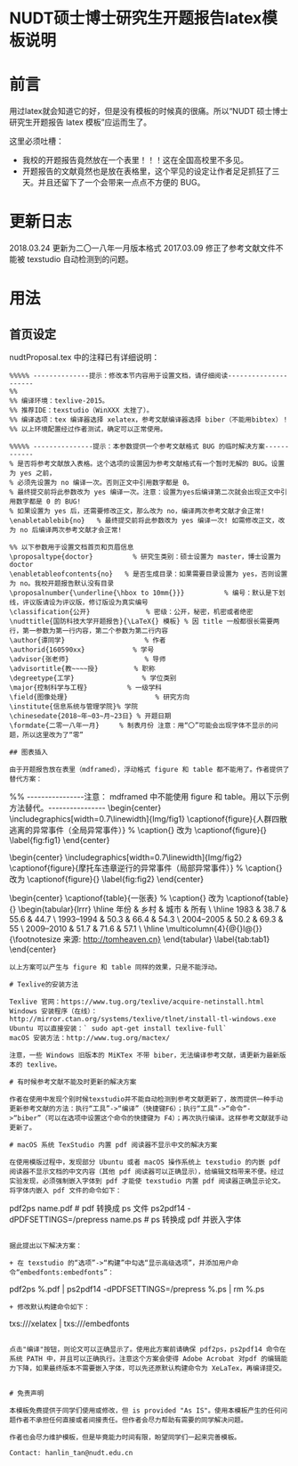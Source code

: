 # NUDT硕士博士研究生开题报告latex模板说明

# 前言

用过latex就会知道它的好，但是没有模板的时候真的很痛。所以“NUDT 硕士博士研究生开题报告 latex 模板”应运而生了。

这里必须吐槽：

+ 我校的开题报告竟然放在一个表里！！！这在全国高校里不多见。
+ 开题报告的文献竟然也是放在表格里，这个罕见的设定让作者足足抓狂了三天。并且还留下了一个会带来一点点不方便的 BUG。

# 更新日志

2018.03.24 更新为二〇一八年一月版本格式
2017.03.09 修正了参考文献文件不能被 texstudio 自动检测到的问题。

# 用法

## 首页设定

nudtProposal.tex 中的注释已有详细说明：
```
%%%%% --------------提示：修改本节内容用于设置文档，请仔细阅读---------------------
%% 
%% 编译环境：texlive-2015。
%% 推荐IDE：texstudio（WinXXX 太挫了）。
%% 编译选项：tex 编译器选择 xelatex，参考文献编译器选择 biber（不能用bibtex）！
%% 以上环境配置经过作者测试，确定可以正常使用。

%%%%% ---------------提示：本参数提供一个参考文献格式 BUG 的临时解决方案------------
% 是否将参考文献放入表格。这个选项的设置因为参考文献格式有一个暂时无解的 BUG。设置为 yes 之前，
% 必须先设置为 no 编译一次。否则正文中引用数字都是 0。
% 最终提交前将此参数改为 yes 编译一次。注意：设置为yes后编译第二次就会出现正文中引用数字都是 0 的 BUG!
% 如果设置为 yes 后，还需要修改正文，那么改为 no，编译两次参考文献才会正常!
\enabletablebib{no}   % 最终提交前将此参数改为 yes 编译一次! 如需修改正文，改为 no 后编译两次参考文献才会正常!

%% 以下参数用于设置文档首页和页眉信息
\proposaltype{doctor}          % 研究生类别：硕士设置为 master，博士设置为 doctor
\enabletableofcontents{no}   % 是否生成目录：如果需要目录设置为 yes，否则设置为 no。我校开题报告默认没有目录
\proposalnumber{\underline{\hbox to 10mm{}}}          % 编号：默认是下划线，评议版请设为评议版，修订版设为真实编号
\classification{公开}              % 密级：公开，秘密，机密或者绝密
\nudttitle{国防科技大学开题报告}{\LaTeX{} 模板} % 因 title 一般都很长需要两行，第一参数为第一行内容，第二个参数为第二行内容
\author{谭同学}                    % 作者
\authorid{160590xx}            % 学号
\advisor{张老师}                   % 导师
\advisortitle{教~~~~授}         % 职称
\degreetype{工学}                 % 学位类别
\major{控制科学与工程}          % 一级学科
\field{图像处理}                      % 研究方向
\institute{信息系统与管理学院}% 学院
\chinesedate{2018~年~03~月~23日} % 开题日期
\formdate{二零一八年一月}     % 制表月份 注意：用“〇”可能会出现字体不显示的问题，所以这里改为了“零”

## 图表插入

由于开题报告放在表里（mdframed），浮动格式 figure 和 table 都不能用了。作者提供了替代方案：
```
%% ----------------注意： mdframed 中不能使用 figure 和 table。用以下示例方法替代。----------------
\begin{center}
	\includegraphics[width=0.7\linewidth]{Img/fig1}
	\captionof{figure}{人群四散逃离的异常事件（全局异常事件）} % \caption{} 改为 \captionof{figure}{}
	\label{fig:fig1}
\end{center}

\begin{center}
	\includegraphics[width=0.7\linewidth]{Img/fig2}
	\captionof{figure}{摩托车违章逆行的异常事件（局部异常事件）} % \caption{} 改为 \captionof{figure}{}
	\label{fig:fig2}
\end{center}


\begin{center}
	\captionof{table}{一张表}   % \caption{} 改为 \captionof{table}{}
	\begin{tabular}{lrrr} \hline
		年份        & 乡村 & 城市 & 所有   \\ \hline
		1983        & 38.7  & 55.6  & 44.7  \\
		1993–1994   & 50.3  & 66.4  & 54.3  \\
		2004–2005   & 50.2  & 69.3  & 55    \\
		2009–2010   & 51.7  & 71.6  & 57.1  \\ \hline
		\multicolumn{4}{@{}l@{}}{\footnotesize 来源: http://tomheaven.cn} 
	\end{tabular}
    \label{tab:tab1}
\end{center}
```
以上方案可以产生与 figure 和 table 同样的效果，只是不能浮动。

# Texlive的安装方法

Texlive 官网：https://www.tug.org/texlive/acquire-netinstall.html
Windows 安装程序（在线）：http://mirror.ctan.org/systems/texlive/tlnet/install-tl-windows.exe
Ubuntu 可以直接安装：` sudo apt-get install texlive-full`
macOS 安装方法：http://www.tug.org/mactex/

注意，一些 Windows 旧版本的 MiKTex 不带 biber，无法编译参考文献，请更新为最新版本的 texlive。

# 有时候参考文献不能及时更新的解决方案

作者在使用中发现个别时候texstudio并不能自动检测到参考文献更新了，故而提供一种手动更新参考文献的方法：执行“工具”->“编译”（快捷键F6）；执行“工具”->“命令”->“biber”（可以在选项中设置这个命令的快捷键为 F4）；再次执行编译。这样参考文献就手动更新了。

# macOS 系统 TexStudio 内置 pdf 阅读器不显示中文的解决方案

在使用模版过程中，发现部分 Ubuntu 或者 macOS 操作系统上 texstudio 的内嵌 pdf 阅读器不显示文档的中文内容（其他 pdf 阅读器可以正确显示），给编辑文档带来不便。经过实验发现，必须强制嵌入字体到 pdf 才能使 texstudio 内置 pdf 阅读器正确显示论文。将字体内嵌入 pdf 文件的命令如下：
```
pdf2ps  name.pdf  # pdf 转换成 ps 文件
ps2pdf14 -dPDFSETTINGS=/prepress name.ps # ps 转换成 pdf 并嵌入字体
```

据此提出以下解决方案：

+ 在 texstudio 的“选项”->“构建”中勾选“显示高级选项”，并添加用户命令“embedfonts:embedfonts”：
```
pdf2ps %.pdf | ps2pdf14 -dPDFSETTINGS=/prepress %.ps | rm %.ps
```
+ 修改默认构建命令如下：
```
txs:///xelatex | txs:///embedfonts
```

点击"编译"按钮，则论文可以正确显示了。使用此方案前请确保 pdf2ps，ps2pdf14 命令在系统 PATH 中，并且可以正确执行。注意这个方案会使得 Adobe Acrobat 对pdf 的编辑能力下降，如果最终版本不需要嵌入字体，可以先还原默认构建命令为 XeLaTex，再编译提交。


# 免责声明

本模板免费提供于同学们使用或修改，但 is provided "As IS"。使用本模板产生的任何问题作者不承担任何直接或者间接责任。但作者会尽力帮助有需要的同学解决问题。

作者也会尽力维护模板，但是毕竟能力时间有限，盼望同学们一起来完善模板。

Contact: hanlin_tan@nudt.edu.cn